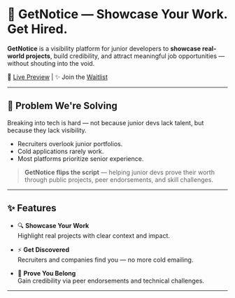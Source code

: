 
# 🚀 GetNotice — Showcase Your Work. Get Hired.

**GetNotice** is a visibility platform for junior developers to **showcase real-world projects**, build credibility, and attract meaningful job opportunities — without shouting into the void.

🔗 [Live Preview](https://get-notice.vercel.app/) | ✨ Join the [Waitlist](https://get-notice.vercel.app/)

---

## 📌 Problem We're Solving

Breaking into tech is hard — not because junior devs lack talent, but because they lack visibility.

- Recruiters overlook junior portfolios.
- Cold applications rarely work.
- Most platforms prioritize senior experience.

> **GetNotice flips the script** — helping junior devs prove their worth through public projects, peer endorsements, and skill challenges.

---

## ✨ Features

- 🔍 **Showcase Your Work**  
  Highlight real projects with clear context and impact.

- ⚡ **Get Discovered**  
  Recruiters and companies find you — no more cold emailing.

- 🌟 **Prove You Belong**  
  Gain credibility via peer endorsements and technical challenges.

---
